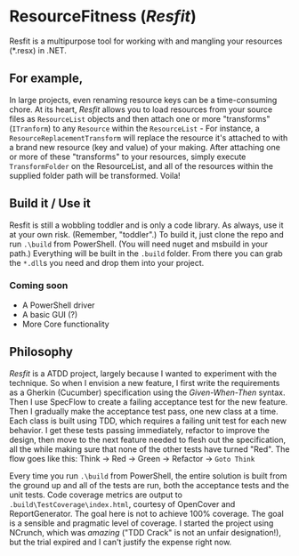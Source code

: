 # ResourceFitness (*Resfit*)

Resfit is a multipurpose tool for working with and mangling your resources (*.resx) in .NET. 

## For example,
In large projects, even renaming resource keys can be a time-consuming chore. At its heart, *Resfit* allows you to load resources from your source files as `ResourceList` objects and then attach one or more "transforms" (`ITranform`) to any `Resource` within the `ResourceList` - For instance, a `ResourceReplacementTransform` will replace the resource it's attached to with a brand new resource (key and value) of your making. After attaching one or more of these "transforms" to your resources, simply execute `TransformFolder` on the ResourceList, and all of the resources within the supplied folder path will be transformed. Voila!

## Build it / Use it
Resfit is still a wobbling toddler and is only a code library. As always, use it at your own risk. (Remember, "toddler".) To build it, just clone the repo and run `.\build` from PowerShell. (You will need nuget and msbuild in your path.) Everything will be built in the `.build` folder. From there you can grab the `*.dll`s you need and drop them into your project.

### Coming soon
 - A PowerShell driver
 - A basic GUI (?)
 - More Core functionality

## Philosophy
*Resfit* is a ATDD project, largely because I wanted to experiment with the technique. So when I envision a new feature, I first write the requirements as a Gherkin (Cucumber) specification using the *Given-When-Then* syntax. Then I use SpecFlow to create a failing acceptance test for the new feature. Then I gradually make the acceptance test pass, one new class at a time. Each class is built using TDD, which requires a failing unit test for each new behavior. I get these tests passing immediately, refactor to improve the design, then move to the next feature needed to flesh out the specification, all the while making sure that none of the other tests have turned "Red". The flow goes like this: Think -> Red -> Green -> Refactor -> `Goto Think`

Every time you run `.\build` from PowerShell, the entire solution is built from the ground up and all of the tests are run, both the acceptance tests and the unit tests. Code coverage metrics are output to `.build\TestCoverage\index.html`, courtesy of OpenCover and ReportGenerator. The goal here is not to achieve 100% coverage. The goal is a sensible and pragmatic level of coverage. I started the project using NCrunch, which was *amazing* ("TDD Crack" is not an unfair designation!), but the trial expired and I can't justify the expense right now.
